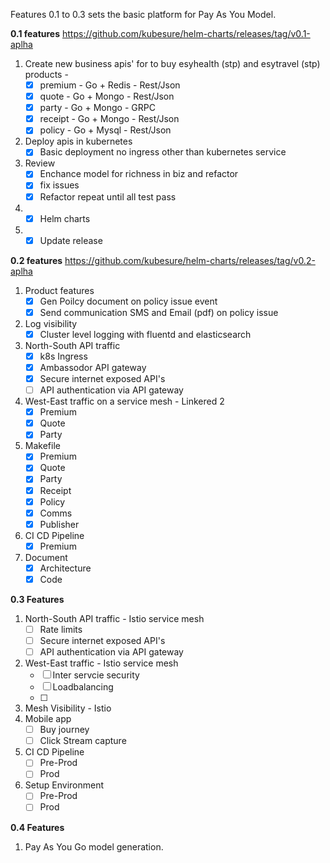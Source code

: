 Features 0.1 to 0.3 sets the basic platform for Pay As You Model.

**0.1 features** https://github.com/kubesure/helm-charts/releases/tag/v0.1-aplha

1. Create new business apis' for to buy esyhealth (stp) and esytravel (stp) products - 
   - [x] premium - Go + Redis - Rest/Json
   - [x] quote - Go + Mongo  - Rest/Json
   - [x] party - Go + Mongo - GRPC  
   - [x] receipt - Go + Mongo - Rest/Json
   - [x] policy - Go + Mysql - Rest/Json
2. Deploy apis in kubernetes 
   - [x] Basic deployment no ingress other than kubernetes service
3. Review 
   - [x] Enchance model for richness in biz and refactor
   - [x] fix issues 
   - [x] Refactor repeat until all test pass 
5. - [x] Helm charts
7. - [x] Update release

**0.2 features** https://github.com/kubesure/helm-charts/releases/tag/v0.2-aplha

1. Product features
   - [X] Gen Poilcy document on policy issue event
   - [X] Send communication SMS and Email (pdf) on policy issue 
2. Log visibility
   - [X] Cluster level logging with fluentd and elasticsearch 
4. North-South API traffic 
   - [X] k8s Ingress
   - [X] Ambassodor API gateway
   - [X] Secure internet exposed API's
   - [ ] API authentication via API gateway
5. West-East traffic on a service mesh - Linkered 2
   - [X] Premium 
   - [X] Quote
   - [X] Party
6. Makefile  
   - [X] Premium 
   - [X] Quote
   - [x] Party
   - [x] Receipt
   - [x] Policy
   - [X] Comms
   - [X] Publisher 
8. CI CD Pipeline 
   - [X] Premium
7. Document 
   - [X] Architecture 
   - [X] Code

**0.3 Features** 

1. North-South API traffic - Istio service mesh
   - [ ] Rate limits 
   - [ ] Secure internet exposed API's
   - [ ] API authentication via API gateway
2. West-East traffic - Istio service mesh
   - [ ] Inter servcie security 
   - [ ] Loadbalancing
   - [ ] 
3. Mesh Visibility - Istio   
4. Mobile app
   - [ ] Buy journey 
   - [ ] Click Stream capture
5. CI CD Pipeline 
   - [ ] Pre-Prod
   - [ ] Prod
6. Setup Environment
   - [ ] Pre-Prod
   - [ ] Prod
  
**0.4 Features**

1. Pay As You Go model generation.
